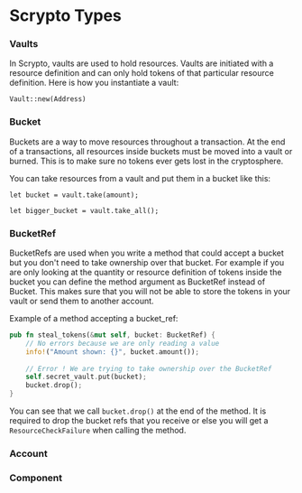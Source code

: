 # Scrypto Types

### Vaults

In Scrypto, vaults are used to hold resources. Vaults are initiated with a resource definition and can only hold tokens of that particular resource definition. Here is how you instantiate a vault:&#x20;

`Vault::new(Address)`

### Bucket

Buckets are a way to move resources throughout a transaction. At the end of a transactions, all resources inside buckets must be moved into a vault or burned. This is to make sure no tokens ever gets lost in the cryptosphere.

You can take resources from a vault and put them in a bucket like this:

`let bucket = vault.take(amount);`

`let bigger_bucket = vault.take_all();`

### BucketRef

BucketRefs are used when you write a method that could accept a bucket but you don't need to take ownership over that bucket. For example if you are only looking at the quantity or resource definition of tokens inside the bucket you can define the method argument as BucketRef instead of Bucket. This makes sure that you will not be able to store the tokens in your vault or send them to another account.

Example of a method accepting a bucket\_ref:

```rust
pub fn steal_tokens(&mut self, bucket: BucketRef) {
    // No errors because we are only reading a value
    info!("Amount shown: {}", bucket.amount()); 
    
    // Error ! We are trying to take ownership over the BucketRef
    self.secret_vault.put(bucket);
    bucket.drop();
}
```

You can see that we call `bucket.drop()` at the end of the method. It is required to drop the bucket refs that you receive or else you will get a `ResourceCheckFailure` when calling the method.

### Account



### Component



